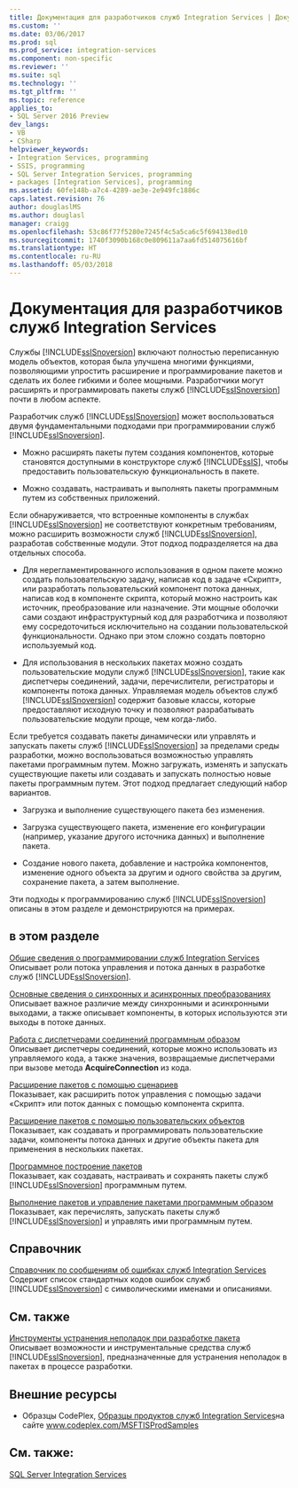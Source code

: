 ```yaml
---
title: Документация для разработчиков служб Integration Services | Документы Майкрософт
ms.custom: ''
ms.date: 03/06/2017
ms.prod: sql
ms.prod_service: integration-services
ms.component: non-specific
ms.reviewer: ''
ms.suite: sql
ms.technology: ''
ms.tgt_pltfrm: ''
ms.topic: reference
applies_to:
- SQL Server 2016 Preview
dev_langs:
- VB
- CSharp
helpviewer_keywords:
- Integration Services, programming
- SSIS, programming
- SQL Server Integration Services, programming
- packages [Integration Services], programming
ms.assetid: 60fe148b-a7c4-4289-ae3e-2e949fc1886c
caps.latest.revision: 76
author: douglaslMS
ms.author: douglasl
manager: craigg
ms.openlocfilehash: 53c86f77f5280e7245f4c5a5ca6c5f694138ed10
ms.sourcegitcommit: 1740f3090b168c0e809611a7aa6fd514075616bf
ms.translationtype: HT
ms.contentlocale: ru-RU
ms.lasthandoff: 05/03/2018
---
```

# <a name="integration-services-developer-documentation"></a>Документация для разработчиков служб Integration Services
  Службы [!INCLUDE[ssISnoversion](../includes/ssisnoversion-md.md)] включают полностью переписанную модель объектов, которая была улучшена многими функциями, позволяющими упростить расширение и программирование пакетов и сделать их более гибкими и более мощными. Разработчики могут расширять и программировать пакеты служб [!INCLUDE[ssISnoversion](../includes/ssisnoversion-md.md)] почти в любом аспекте.  
  
 Разработчик служб [!INCLUDE[ssISnoversion](../includes/ssisnoversion-md.md)] может воспользоваться двумя фундаментальными подходами при программировании служб [!INCLUDE[ssISnoversion](../includes/ssisnoversion-md.md)].  
  
-   Можно расширять пакеты путем создания компонентов, которые становятся доступными в конструкторе служб [!INCLUDE[ssIS](../includes/ssis-md.md)], чтобы предоставить пользовательскую функциональность в пакете.  
  
-   Можно создавать, настраивать и выполнять пакеты программным путем из собственных приложений.  
  
 Если обнаруживается, что встроенные компоненты в службах [!INCLUDE[ssISnoversion](../includes/ssisnoversion-md.md)] не соответствуют конкретным требованиям, можно расширить возможности служб [!INCLUDE[ssISnoversion](../includes/ssisnoversion-md.md)], разработав собственные модули. Этот подход подразделяется на два отдельных способа.  
  
-   Для нерегламентированного использования в одном пакете можно создать пользовательскую задачу, написав код в задаче «Скрипт», или разработать пользовательский компонент потока данных, написав код в компоненте скрипта, который можно настроить как источник, преобразование или назначение. Эти мощные оболочки сами создают инфраструктурный код для разработчика и позволяют ему сосредоточиться исключительно на создании пользовательской функциональности. Однако при этом сложно создать повторно используемый код.  
  
-   Для использования в нескольких пакетах можно создать пользовательские модули служб [!INCLUDE[ssISnoversion](../includes/ssisnoversion-md.md)], такие как диспетчеры соединений, задачи, перечислители, регистраторы и компоненты потока данных. Управляемая модель объектов служб [!INCLUDE[ssISnoversion](../includes/ssisnoversion-md.md)] содержит базовые классы, которые предоставляют исходную точку и позволяют разрабатывать пользовательские модули проще, чем когда-либо.  
  
 Если требуется создавать пакеты динамически или управлять и запускать пакеты служб [!INCLUDE[ssISnoversion](../includes/ssisnoversion-md.md)] за пределами среды разработки, можно воспользоваться возможностью управлять пакетами программным путем. Можно загружать, изменять и запускать существующие пакеты или создавать и запускать полностью новые пакеты программным путем. Этот подход предлагает следующий набор вариантов.  
  
-   Загрузка и выполнение существующего пакета без изменения.  
  
-   Загрузка существующего пакета, изменение его конфигурации (например, указание другого источника данных) и выполнение пакета.  
  
-   Создание нового пакета, добавление и настройка компонентов, изменение одного объекта за другим и одного свойства за другим, сохранение пакета, а затем выполнение.  
  
 Эти подходы к программированию служб [!INCLUDE[ssISnoversion](../includes/ssisnoversion-md.md)] описаны в этом разделе и демонстрируются на примерах.  
  
## <a name="in-this-section"></a>в этом разделе  
 [Общие сведения о программировании служб Integration Services](../integration-services/integration-services-programming-overview.md)  
 Описывает роли потока управления и потока данных в разработке служб [!INCLUDE[ssISnoversion](../includes/ssisnoversion-md.md)].  
  
 [Основные сведения о синхронных и асинхронных преобразованиях](../integration-services/understanding-synchronous-and-asynchronous-transformations.md)  
 Описывает важное различие между синхронными и асинхронными выходами, а также описывает компоненты, в которых используются эти выходы в потоке данных.  
  
 [Работа с диспетчерами соединений программным образом](../integration-services/working-with-connection-managers-programmatically.md)  
 Описывает диспетчеры соединений, которые можно использовать из управляемого кода, а также значения, возвращаемые диспетчерами при вызове метода **AcquireConnection** из кода.  
  
 [Расширение пакетов с помощью сценариев](../integration-services/extending-packages-scripting/extending-packages-with-scripting.md)  
 Показывает, как расширить поток управления с помощью задачи «Скрипт» или поток данных с помощью компонента скрипта.  
  
 [Расширение пакетов с помощью пользовательских объектов](../integration-services/extending-packages-custom-objects/extending-packages-with-custom-objects.md)  
 Показывает, как создавать и программировать пользовательские задачи, компоненты потока данных и другие объекты пакета для применения в нескольких пакетах.  
  
 [Программное построение пакетов](../integration-services/building-packages-programmatically/building-packages-programmatically.md)  
 Показывает, как создавать, настраивать и сохранять пакеты служб [!INCLUDE[ssISnoversion](../includes/ssisnoversion-md.md)] программным путем.  
  
 [Выполнение пакетов и управление пакетами программным образом](../integration-services/run-manage-packages-programmatically/running-and-managing-packages-programmatically.md)  
 Показывает, как перечислять, запускать пакеты служб [!INCLUDE[ssISnoversion](../includes/ssisnoversion-md.md)] и управлять ими программным путем.  
  
## <a name="reference"></a>Справочник  
 [Справочник по сообщениям об ошибках служб Integration Services](../integration-services/integration-services-error-and-message-reference.md)  
 Содержит список стандартных кодов ошибок служб [!INCLUDE[ssISnoversion](../includes/ssisnoversion-md.md)] с символическими именами и описаниями.  
  
## <a name="related-sections"></a>См. также  
 [Инструменты устранения неполадок при разработке пакета](../integration-services/troubleshooting/troubleshooting-tools-for-package-development.md)  
 Описывает возможности и инструментальные средства служб [!INCLUDE[ssISnoversion](../includes/ssisnoversion-md.md)], предназначенные для устранения неполадок в пакетах в процессе разработки.  
  
## <a name="external-resources"></a>Внешние ресурсы  
  
-   Образцы CodePlex, [Образцы продуктов служб Integration Services](http://go.microsoft.com/fwlink/?LinkID=131204)на сайте www.codeplex.com/MSFTISProdSamples  
  
## <a name="see-also"></a>См. также:  
 [SQL Server Integration Services](../integration-services/sql-server-integration-services.md)  
  
  
